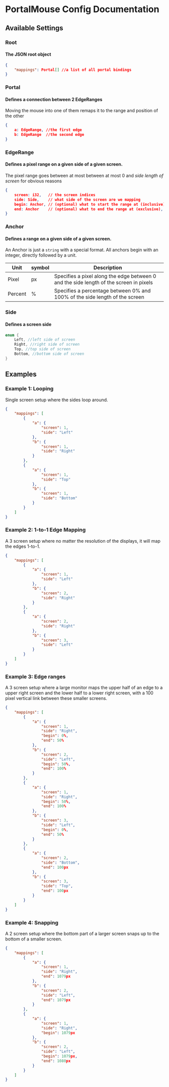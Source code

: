 # PortalMouse Config Documentation

## Available Settings
### Root
#### The JSON root object
```json
{
	"mappings": Portal[] //a list of all portal bindings
}
```

### Portal
#### Defines a connection between 2 EdgeRanges
Moving the mouse into one of them remaps it to the range and position of the other
```json
{
	a: EdgeRange, //the first edge
	b: EdgeRange  //the second edge
}
```

### EdgeRange
#### Defines a pixel range on a given side of a given screen.
The pixel range goes between at most between at most 0 and *side length of screen* for obvious reasons
```json
{
	screen: i32,   // the screen indices
	side: Side,    // what side of the screen are we mapping
	begin: Anchor, // (optional) what to start the range at (inclusive), defaults to 0% if not specified
	end: Anchor    // (optional) what to end the range at (exclusive), defaults to 100% if not specified
}
```

### Anchor
#### Defines a range on a given side of a given screen.
An Anchor is just a `string` with a special format. All anchors begin with an integer, directly followed by a unit.

| Unit    | symbol | Description                                                                            |
| ------- | ------ | -------------------------------------------------------------------------------------- |
| Pixel   | px     | Specifies a pixel along the edge between 0 and the side length of the screen in pixels |
| Percent | %      | Specifies a percentage between 0% and 100% of the side length of the screen            |


### Side
#### Defines a screen side
```c#
enum {
	Left, //left side of screen
	Right, //right side of screen
	Top, //top side of screen
	Bottom, //bottom side of screen
}
```


## Examples
### Example 1: Looping
Single screen setup where the sides loop around.
```json
{
	"mappings": [
		{
			"a": {
				"screen": 1,
				"side": "Left"
			},
			"b": {
				"screen": 1,
				"side": "Right"
			}
		},
		{
			"a": {
				"screen": 1,
				"side": "Top"
			},
			"b": {
				"screen": 1,
				"side": "Bottom"
			}
		}
	]
}
```

### Example 2: 1-to-1 Edge Mapping
A 3 screen setup where no matter the resolution of the displays, it will map the edges 1-to-1.
```json
{
	"mappings": [
		{
			"a": {
				"screen": 1,
				"side": "Left"
			},
			"b": {
				"screen": 2,
				"side": "Right"
			}
		},
		{
			"a": {
				"screen": 2,
				"side": "Right"
			},
			"b": {
				"screen": 3,
				"side": "Left"
			}
		}
	]
}
```

### Example 3: Edge ranges
A 3 screen setup where a large monitor maps the upper half of an edge to a upper right screen and the lower half to a lower right screen, with a 100 pixel vertical link between these smaller screens.
```json
{
	"mappings": [
		{
			"a": {
				"screen": 1,
				"side": "Right",
				"begin": 0%,
				"end": 50%
			},
			"b": {
				"screen": 2,
				"side": "Left",
				"begin": 50%,
				"end": 100%
			}
		},
		{
			"a": {
				"screen": 1,
				"side": "Right",
				"begin": 50%,
				"end": 100%
			},
			"b": {
				"screen": 3,
				"side": "Left",
				"begin": 0%,
				"end": 50%
			}
		},
		{
			"a": {
				"screen": 2,
				"side": "Bottom",
				"end": 100px
			},
			"b": {
				"screen": 3,
				"side": "Top",
				"end": 100px
			}
		}
	]
}
```

### Example 4: Snapping
A 2 screen setup where the bottom part of a larger screen snaps up to the bottom of a smaller screen.
```json
{
	"mappings": [
		{
			"a": {
				"screen": 1,
				"side": "Right",
				"end": 1079px
			},
			"b": {
				"screen": 2,
				"side": "Left",
				"end": 1079px
			}
		},
		{
			"a": {
				"screen": 1,
				"side": "Right",
				"begin": 1079px
			},
			"b": {
				"screen": 2,
				"side": "Left",
				"begin": 1079px,
				"end": 1080px
			}
		}
	]
}
```
